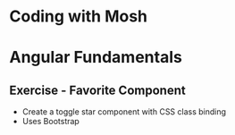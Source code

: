 # Coding with Mosh

# Angular Fundamentals

## Exercise - Favorite Component

- Create a toggle star component with CSS class binding
- Uses Bootstrap